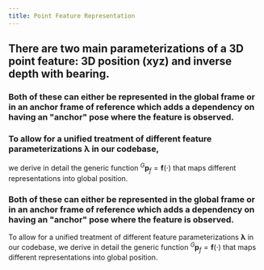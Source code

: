 ```yaml
---
title: Point Feature Representation
---
```


## There are two main parameterizations of a 3D point feature: 3D position (xyz) and inverse depth with bearing.
### Both of these can either be represented in the global frame or in an anchor frame of reference which adds a dependency on having an "anchor" pose where the feature is observed.
### To allow for a unified treatment of different feature parameterizations $\boldsymbol \lambda$ in our codebase, 
we derive in detail the generic function ${}^{G}\mathbf{p}_f=\mathbf f (\cdot)$ that maps different representations into global position.
### Both of these can either be represented in the global frame or in an anchor frame of reference which adds a dependency on having an "anchor" pose where the feature is observed.
To allow for a unified treatment of different feature parameterizations $\boldsymbol \lambda$ in our codebase, 
we derive in detail the generic function ${}^{G}\mathbf{p}_f=\mathbf f (\cdot)$ that maps different representations into global position.
